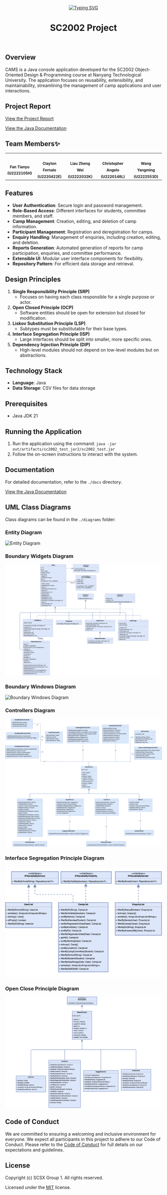 <div align="center">

<a href="https://git.io/typing-svg"><img src="https://readme-typing-svg.demolab.com?font=Fira+Code&weight=600&size=30&duration=5000&pause=1000&center=true&vCenter=true&random=false&width=800&height=200&lines=Camp+Application+Management+System+(CAMS)" alt="Typing SVG" /></a>
  
# SC2002 Project

</div>
<br/>

## Overview

CAMS is a Java console application developed for the SC2002 Object-Oriented Design & Programming course at Nanyang Technological University. The application focuses on reusability, extensibility, and maintainability, streamlining the management of camp applications and user interactions.

## Project Report

[View the Project Report](./SCSX-grp1.pdf)

[View the Java Documentation](https://ericfan2002.github.io/SC2002/)

## Team Members✨

<table>
  <tr>
    <td align="center"><a href="https://github.com/EricFan2002/SC2002" target="_blank"><img src="https://avatars.githubusercontent.com/u/28054629?v=4?s=150" width="150px;" alt=""/></a><br /><sub><b>Fan Tianyu</b></sub><br /><sub><b>(U2222105H)</b></sub></td>
    <td align="center"><a href="https://github.com/sanstzu" target="_blank"><img src="https://avatars.githubusercontent.com/u/26087840?v=4?s=150" width="150px;" alt=""/></a><br /><sub><b>Clayton Fernalo</b></sub><br /><sub><b>(U2220422E)</b></sub></td>
    <td align="center"><a href="https://github.com/lousyway" target="_blank"><img src="https://avatars.githubusercontent.com/u/92497783?v=4?s=150" width="150px;" alt=""/></a><br /><sub><b>Liau Zheng Wei</b></sub><br /><sub><b>(U2222032K)</b></sub></td>
    <td align="center"><a href="https://github.com/Topheral" target="_blank"><img src="https://avatars.githubusercontent.com/u/96100546?v=4?s=150" width="150px;" alt=""/></a><br /><sub><b>Christopher Angelo</b></sub><br /><sub><b>(U2220148L)</b></sub></td>
    <td align="center"><a href="https://github.com/Alaneel" target="_blank"><img src="https://avatars.githubusercontent.com/u/96646828?v=4?s=150" width="150px;" alt=""/></a><br /><sub><b>Wang Yangming</b></sub><br /><sub><b>(U2222553D)</b></sub></td>
  </tr>
</table>

## Features

- **User Authentication**: Secure login and password management.
- **Role-Based Access**: Different interfaces for students, committee members, and staff.
- **Camp Management**: Creation, editing, and deletion of camp information.
- **Participant Management**: Registration and deregistration for camps.
- **Enquiry Handling**: Management of enquiries, including creation, editing, and deletion.
- **Reports Generation**: Automated generation of reports for camp participation, enquiries, and committee performance.
- **Extensible UI**: Modular user interface components for flexibility.
- **Repository Pattern**: For efficient data storage and retrieval.

## Design Principles

1. **Single Responsibility Principle (SRP)**
   - Focuses on having each class responsible for a single purpose or actor.
2. **Open Closed Principle (OCP)**
   - Software entities should be open for extension but closed for modification.
3. **Liskov Substitution Principle (LSP)**
   - Subtypes must be substitutable for their base types.
4. **Interface Segregation Principle (ISP)**
   - Large interfaces should be split into smaller, more specific ones.
5. **Dependency Injection Principle (DIP)**
   - High-level modules should not depend on low-level modules but on abstractions.

## Technology Stack

- **Language**: Java
- **Data Storage**: CSV files for data storage

## Prerequisites

- Java JDK 21

## Running the Application

1. Run the application using the command: `java -jar out/artifacts/sc2002_test_jar2/sc2002_test.jar`
2. Follow the on-screen instructions to interact with the system.

## Documentation

For detailed documentation, refer to the `./docs` directory.

[View the Java Documentation](https://ericfan2002.github.io/SC2002/)

## UML Class Diagrams

Class diagrams can be found in the `./diagrams` folder:

### Entity Diagram
![Entity Diagram](./diagrams/EntityDiagram.png)

### Boundary Widgets Diagram
![Boundary Widgets Diagram](./diagrams/BoundaryWidgets.png)

### Boundary Windows Diagram
![Boundary Windows Diagram](./diagrams/BoundaryWindows.png)

### Controllers Diagram
![Controllers Diagram](./diagrams/Controllers.png)

### Interface Segregation Principle Diagram
![Interface Segregation Principle Diagram](./diagrams/InterfaceSegregationPrinciple.png)

### Open Close Principle Diagram
![Open Close Principle Diagram](./diagrams/OpenClosePrinciple.png)

## Code of Conduct

We are committed to ensuring a welcoming and inclusive environment for everyone. We expect all participants in this project to adhere to our Code of Conduct. Please refer to the [Code of Conduct](CODE_OF_CONDUCT.md) for full details on our expectations and guidelines.

## License

Copyright (c) SCSX Group 1. All rights reserved.

Licensed under the [MIT](LICENSE.md) license.
